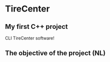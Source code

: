 # TireCenter

## My first C++ project
CLI TireCenter software!

## The objective of the project (NL)





